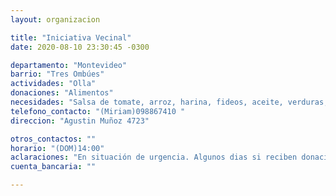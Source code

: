 ```yaml
---
layout: organizacion

title: "Iniciativa Vecinal"
date: 2020-08-10 23:30:45 -0300

departamento: "Montevideo"
barrio: "Tres Ombúes"
actividades: "Olla"
donaciones: "Alimentos"
necesidades: "Salsa de tomate, arroz, harina, fideos, aceite, verduras, carne"
telefono_contacto: "(Miriam)098867410 "
direccion: "Agustin Muñoz 4723"

otros_contactos: ""
horario: "(DOM)14:00"
aclaraciones: "En situación de urgencia. Algunos dias si reciben donaciones, hacen meriendas, son unos 40 niños los que la reciben en esos casos. "
cuenta_bancaria: ""

---
```

